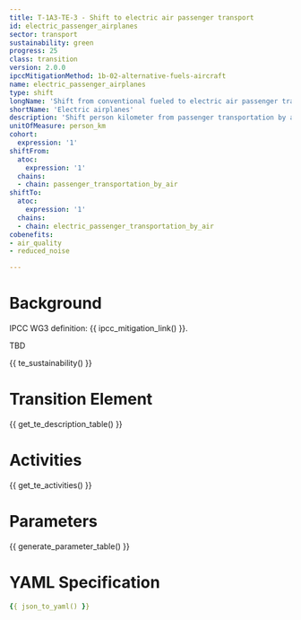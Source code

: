 ```yaml
---
title: T-1A3-TE-3 - Shift to electric air passenger transport
id: electric_passenger_airplanes
sector: transport
sustainability: green
progress: 25
class: transition
version: 2.0.0
ipccMitigationMethod: 1b-02-alternative-fuels-aircraft
name: electric_passenger_airplanes
type: shift
longName: 'Shift from conventional fueled to electric air passenger transport.'
shortName: 'Electric airplanes'
description: 'Shift person kilometer from passenger transportation by air to electric passenger transportation by air in person kilometer to fulfill the need of mobility'
unitOfMeasure: person_km
cohort:
  expression: '1'
shiftFrom:
  atoc:
    expression: '1'
  chains:
  - chain: passenger_transportation_by_air
shiftTo:
  atoc:
    expression: '1'
  chains:
  - chain: electric_passenger_transportation_by_air
cobenefits:
- air_quality
- reduced_noise

---
```




# Background

IPCC WG3 definition: {{ ipcc_mitigation_link() }}.

TBD

{{ te_sustainability() }}

# Transition Element

{{ get_te_description_table() }}


# Activities

{{ get_te_activities() }}


# Parameters

{{ generate_parameter_table() }}


# YAML Specification

```yaml
{{ json_to_yaml() }}
```
